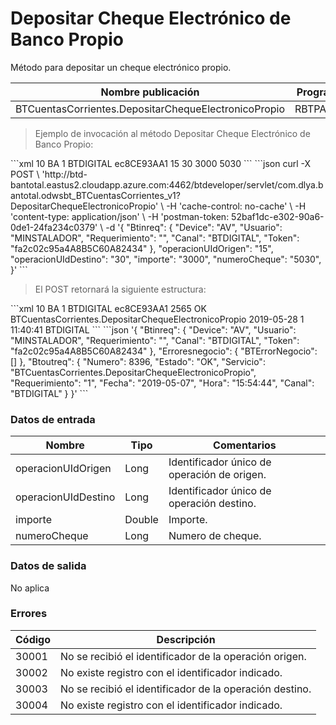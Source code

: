 # Depositar Cheque Electrónico de Banco Propio 

Método para depositar un cheque electrónico propio. 

Nombre publicación | Programa | Global/País 
--------- | ----------- | ----------- 
BTCuentasCorrientes.DepositarChequeElectronicoPropio | RBTPAR34 | Argentina 

> Ejemplo de invocación al método Depositar Cheque Electrónico de Banco Propio: 

<code-group> 
<code-block title="XML" active> 
```xml 
<soapenv:Envelope xmlns:soapenv="http://schemas.xmlsoap.org/soap/envelope/" xmlns:bts="http://uy.com.dlya.bantotal/BTSOA/"> 
   <soapenv:Header/> 
   <soapenv:Body> 
      <bts:BTCuentasCorrientes.DepositarChequeElectronicoPropio> 
         <bts:Btinreq> 
           <bts:Device>10</bts:Device> 
            <bts:Usuario>BA</bts:Usuario> 
            <bts:Requerimiento>1</bts:Requerimiento> 
            <bts:Canal>BTDIGITAL</bts:Canal> 
            <bts:Token>ec8CE93AA1</bts:Token> 
         </bts:Btinreq> 
         <bts:operacionUIdOrigen>15</bts:operacionUIdOrigen> 
         <bts:operacionUIdDestino>30</bts:operacionUIdDestino> 
         <bts:importe>3000</bts:importe> 
         <bts:numeroCheque>5030</bts:numeroCheque> 
      </bts:BTCuentasCorrientes.DepositarChequeElectronicoPropio> 
   </soapenv:Body> 
</soapenv:Envelope> 
``` 
</code-block> 

<code-block title="JSON"> 
```json 
curl -X POST \ 
  'http://btd-bantotal.eastus2.cloudapp.azure.com:4462/btdeveloper/servlet/com.dlya.bantotal.odwsbt_BTCuentasCorrientes_v1?DepositarChequeElectronicoPropio' \ 
  -H 'cache-control: no-cache' \ 
  -H 'content-type: application/json' \ 
  -H 'postman-token: 52baf1dc-e302-90a6-0de1-24fa234c0379' \ 
  -d '{ 
	"Btinreq": { 
		"Device": "AV", 
		"Usuario": "MINSTALADOR", 
		"Requerimiento": "", 
		"Canal": "BTDIGITAL", 
		"Token": "fa2c02c95a4A8B5C60A82434" 
	}, 
	"operacionUIdOrigen": "15", 
	"operacionUIdDestino": "30", 
	"importe": "3000", 
	"numeroCheque": "5030", 
}' 
``` 
</code-block> 
</code-group> 

> El POST retornará la siguiente estructura: 

<code-group> 
<code-block title="XML" active> 
```xml 
<SOAP-ENV:Envelope xmlns:SOAP-ENV="http://schemas.xmlsoap.org/soap/envelope/" xmlns:xsd="http://www.w3.org/2001/XMLSchema" xmlns:SOAP-ENC="http://schemas.xmlsoap.org/soap/encoding/" xmlns:xsi="http://www.w3.org/2001/XMLSchema-instance"> 
   <SOAP-ENV:Body> 
      <BTCuentasCorrientes.DepositarChequeElectronicoPropioResponse xmlns="http://uy.com.dlya.bantotal/BTSOA/"> 
         <Btinreq> 
            <Device>10</Device> 
            <Usuario>BA</Usuario> 
            <Requerimiento>1</Requerimiento> 
            <Canal>BTDIGITAL</Canal> 
            <Token>ec8CE93AA1</Token> 
         </Btinreq> 
         <Erroresnegocio></Erroresnegocio> 
         <Btoutreq> 
            <Numero>2565</Numero> 
            <Estado>OK</Estado> 
            <Servicio>BTCuentasCorrientes.DepositarChequeElectronicoPropio</Servicio> 
            <Fecha>2019-05-28</Fecha> 
            <Requerimiento>1</Requerimiento> 
            <Hora>11:40:41</Hora> 
            <Canal>BTDIGITAL</Canal> 
         </Btoutreq> 
      </BTCuentasCorrientes.DepositarChequeElectronicoPropioResponse> 
   </SOAP-ENV:Body> 
</SOAP-ENV:Envelope> 
``` 
</code-block> 

<code-block title="JSON"> 
```json 
'{ 
	"Btinreq": { 
		"Device": "AV", 
		"Usuario": "MINSTALADOR", 
		"Requerimiento": "", 
		"Canal": "BTDIGITAL", 
		"Token": "fa2c02c95a4A8B5C60A82434" 
	}, 
    "Erroresnegocio": { 
        "BTErrorNegocio": [] 
    }, 
    "Btoutreq": { 
        "Numero": 8396, 
        "Estado": "OK", 
        "Servicio": "BTCuentasCorrientes.DepositarChequeElectronicoPropio", 
        "Requerimiento": "1", 
        "Fecha": "2019-05-07", 
        "Hora": "15:54:44", 
        "Canal": "BTDIGITAL" 
    } 
}' 
``` 
</code-block> 
</code-group>  

### Datos de entrada 

Nombre | Tipo | Comentarios 
--------- | ----------- | ----------- 
operacionUIdOrigen	|	Long	|	Identificador único de operación de origen. 
operacionUIdDestino	|	Long	|	Identificador único de operación destino. 
importe	|	Double	|	Importe. 
numeroCheque	|	Long	|	Numero de cheque. 

### Datos de salida 

No aplica 

### Errores 

Código | Descripción 
--------- | ----------- 
30001 | No se recibió el identificador de la operación origen. 
30002 | No existe registro con el identificador indicado. 
30003 | No se recibió el identificador de la operación destino. 
30004 | No existe registro con el identificador indicado. 

 
